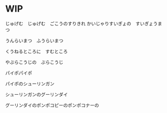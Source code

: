 # WIP

じゅげむ　じゅげむ　ごこうのすりきれ
かいじゃりすいぎょの　すいぎょうまつ

うんらいまつ　ふうらいまつ

くうねるところに　すむところ

やぶらこうじの　ぶらこうじ

パイポパイポ

パイポのシューリンガン

シューリンガンのグーリンダイ

グーリンダイのポンポコピーのポンポコナーの


